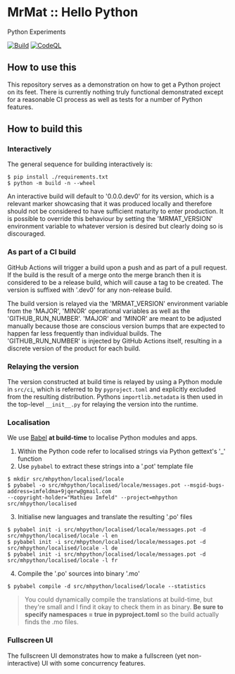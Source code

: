 # MrMat :: Hello Python

Python Experiments

[![Build](https://github.com/MrMatAP/mrmat-hello-python/actions/workflows/build.yml/badge.svg)](https://github.com/MrMatAP/mrmat-hello-python/actions/workflows/build.yml)
[![CodeQL](https://github.com/MrMatAP/mrmat-hello-python/actions/workflows/codeql.yml/badge.svg)](https://github.com/MrMatAP/mrmat-hello-python/actions/workflows/codeql.yml)

## How to use this

This repository serves as a demonstration on how to get a Python project on its feet. There is currently nothing truly
functional demonstrated except for a reasonable CI process as well as tests for a number of Python features.

## How to build this

### Interactively

The general sequence for building interactively is:

```$shell
$ pip install ./requirements.txt
$ python -m build -n --wheel
```

An interactive build will default to '0.0.0.dev0' for its version, which is a relevant marker showcasing that it was 
produced locally and therefore should not be considered to have sufficient maturity to enter production. It is possible 
to override this behaviour by setting the 'MRMAT_VERSION' environment variable to whatever version is desired but 
clearly doing so is discouraged.

### As part of a CI build
GitHub Actions will trigger a build upon a push and as part of a pull request. If the build is the result of a merge 
onto the merge branch then it is considered to be a release build, which will cause a tag to be created. The version is 
suffixed with '.dev0' for any non-release build.

The build version is relayed via the 'MRMAT_VERSION' environment variable from the 'MAJOR', 'MINOR' operational 
variables as well as the 'GITHUB_RUN_NUMBER'. 'MAJOR' and 'MINOR' are meant to be adjusted manually because those are 
conscious version bumps that are expected to happen far less frequently than individual builds. The 'GITHUB_RUN_NUMBER' 
is injected by GitHub Actions itself, resulting in a discrete version of the product for each build.

### Relaying the version

The version constructed at build time is relayed by using a Python module in `src/ci`, which is referred to by 
`pyproject.toml` and explicitly excluded from the resulting distribution. Pythons `importlib.metadata` is then used
in the top-level `__init__.py` for relaying the version into the runtime.

### Localisation

We use [Babel](https://babel.pocoo.org/en/latest/index.html) **at build-time** to localise Python modules and apps.

1. Within the Python code refer to localised strings via Python gettext's '_' function
2. Use `pybabel` to extract these strings into a '.pot' template file

```shell
$ mkdir src/mhpython/localised/locale
$ pybabel -o src/mhpython/localised/locale/messages.pot --msgid-bugs-address=imfeldma+9jqerw@gmail.com 
--copyright-holder="Mathieu Imfeld" --project=mhpython src/mhpython/localised
```

3. Initialise new languages and translate the resulting '.po' files

```shell
$ pybabel init -i src/mhpython/localised/locale/messages.pot -d src/mhpython/localised/locale -l en
$ pybabel init -i src/mhpython/localised/locale/messages.pot -d src/mhpython/localised/locale -l de
$ pybabel init -i src/mhpython/localised/locale/messages.pot -d src/mhpython/localised/locale -l fr
```

4. Compile the '.po' sources into binary '.mo'

```shell
$ pybabel compile -d src/mhpython/localised/locale --statistics
```

>You could dynamically compile the translations at build-time, but they're small and I find it okay to check them in as 
> binary. **Be sure to specify namespaces = true in pyproject.toml** so the build actually finds the .mo files.

### Fullscreen UI

The fullscreen UI demonstrates how to make a fullscreen (yet non-interactive) UI with some concurrency features.

